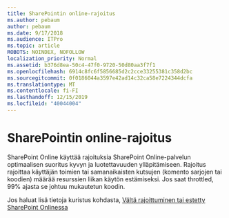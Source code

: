 ```yaml
---
title: SharePointin online-rajoitus
ms.author: pebaum
author: pebaum
ms.date: 9/17/2018
ms.audience: ITPro
ms.topic: article
ROBOTS: NOINDEX, NOFOLLOW
localization_priority: Normal
ms.assetid: b376d8ea-50c4-47f0-9720-50d80aa3f7f1
ms.openlocfilehash: 6914c8fc6f5856685d2c2cce33255381c358d2bc
ms.sourcegitcommit: 0f0186044a3597e42ad14c32ca58e7224344dcfa
ms.translationtype: MT
ms.contentlocale: fi-FI
ms.lasthandoff: 12/15/2019
ms.locfileid: "40044004"
---
```

# <a name="sharepoint-online-throttling"></a>SharePointin online-rajoitus

SharePoint Online käyttää rajoituksia SharePoint Online-palvelun optimaalisen suoritus kyvyn ja luotettavuuden ylläpitämiseen. Rajoitus rajoittaa käyttäjän toimien tai samanaikaisten kutsujen (komento sarjojen tai koodien) määrää resurssien liikan käytön estämiseksi. Jos saat throttled, 99% ajasta se johtuu mukautetun koodin.
  
Jos haluat lisä tietoja kuristus kohdasta, [Vältä rajoittuminen tai estetty SharePoint Onlinessa](https://go.microsoft.com/fwlink/?linkid=2022019)
  

